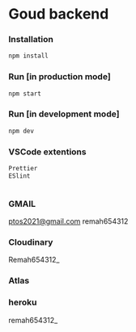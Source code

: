 # Goud backend

### Installation

```sh
npm install
```

### Run [in production mode]

```sh
npm start

```

### Run [in development mode]

```sh
npm dev
```

### VSCode extentions

```sh
Prettier
ESlint
```

```

```

### GMAIL

ptos2021@gmail.com
remah654312

### Cloudinary

Remah654312\_

### Atlas

### heroku

remah654312\_
